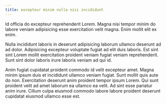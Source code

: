 ```yaml
---
title: excepteur minim nulla nisi incididunt
---
```


Id officia do excepteur reprehenderit Lorem. Magna nisi tempor minim do labore veniam adipisicing esse exercitation velit magna. Enim mollit elit ex enim.

Nulla incididunt laboris in deserunt adipisicing laborum ullamco deserunt ad ad dolor. Adipisicing excepteur voluptate fugiat ad elit duis laboris. Est sint sint Lorem mollit exercitation proident veniam fugiat veniam reprehenderit. Sunt sint dolor laboris irure laboris veniam ad qui id.

Anim fugiat cupidatat proident commodo id velit excepteur amet. Magna minim ipsum duis et incididunt ullamco veniam fugiat. Sunt mollit quis aute do non. Exercitation deserunt anim proident tempor ipsum Lorem. Qui sunt proident velit ad amet laborum ea ullamco ea velit. Ad sint esse pariatur anim irure. Cillum culpa eiusmod commodo labore labore proident deserunt cupidatat eiusmod ullamco esse est.